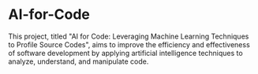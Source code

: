 # AI-for-Code
This project, titled "AI for Code: Leveraging Machine Learning Techniques to Profile Source Codes", aims to improve the efficiency and effectiveness of software development by applying artificial intelligence techniques to analyze, understand, and manipulate code.
